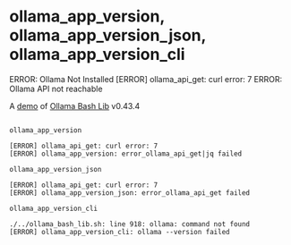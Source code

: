 # ollama_app_version, ollama_app_version_json, ollama_app_version_cli
ERROR: Ollama Not Installed
[ERROR] ollama_api_get: curl error: 7
ERROR: Ollama API not reachable

A [demo](../README.md#demos) of [Ollama Bash Lib](https://github.com/attogram/ollama-bash-lib) v0.43.4
```

ollama_app_version

[ERROR] ollama_api_get: curl error: 7
[ERROR] ollama_app_version: error_ollama_api_get|jq failed

ollama_app_version_json

[ERROR] ollama_api_get: curl error: 7
[ERROR] ollama_app_version_json: error_ollama_api_get failed

ollama_app_version_cli

./../ollama_bash_lib.sh: line 918: ollama: command not found
[ERROR] ollama_app_version_cli: ollama --version failed
```
